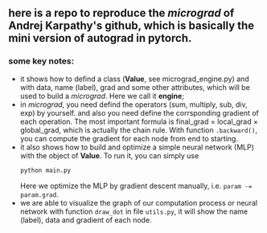 ## here is a repo to reproduce the *micrograd* of Andrej Karpathy's github, which is basically the mini version of autograd in pytorch.

### some key notes:

- it shows how to defind a class (**Value**, see micrograd_engine.py) and with data, name (label), grad and some other attributes, which will be used to build a *micrograd*. Here we call it **engine**;
- in *micrograd*, you need defind the operators (sum, multiply, sub, div, exp) by yourself. and also you need define the corrsponding gradient of each operation. The most important formula is
  final_grad = local_grad $\times$ global_grad, which is actually the chain rule. With function `.backward()`, you can compute the gradient for each node from end to starting.
- it also shows how to build and optimize a simple neural network (MLP) with the object of **Value**. To run it, you can simply use
  ```bash
  python main.py
  ```
  Here we optimize the MLP by gradient descent manually, i.e. `param -= param.grad`.
- we are able to visualize the graph of our computation process or neural network with function `draw_dot` in file `utils.py`, it will show the name (label), data and gradient of each node. 
